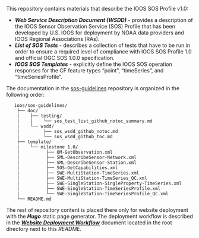 This repository contains materials that describe the IOOS SOS Profile v1.0:

 * _**Web Service Description Document (WSDD)**_ - provides a description of the IOOS Sensor Observation Service (SOS) Profile that has been developed by U.S. IOOS for deployment by NOAA data providers and IOOS Regional Associations (RAs).
 * _**List of SOS Tests**_ -  describes a collection of tests that have to be run in order to ensure a required level of compliance with IOOS SOS Profile 1.0 and official OGC SOS 1.0.0 specification.
 * _**IOOS SOS Templates**_ - explicitly define the IOOS SOS operation responses for the CF feature types “point”, “timeSeries”, and “timeSeriesProfile”.
 
The documentation in the [sos-guidelines](https://github.com/ioos/sos-guidelines) repository is organized in the following order: 
```
   ioos/sos-guidelines/
    ├── doc/
    |    ├── testing/
    |    |    └── sos_test_list_github_notoc_summary.md
    |    └── wsdd/ 
    |         ├── sos_wsdd_github_notoc.md    
    |         └── sos_wsdd_github_toc.md
    ├── template/
    |    └── milestone 1.0/
    |          ├── OM-GetObservation.xml
    |          ├── SML-DescribeSensor-Network.xml
    |          ├── SML-DescribeSensor-Station.xml
    |          ├── SOS-GetCapabilities.xml
    |          ├── SWE-MultiStation-TimeSeries.xml
    |          ├── SWE-MultiStation-TimeSeries_QC.xml
    |          ├── SWE-SingleStation-SingleProperty-TimeSeries.xml
    |          ├── SWE-SingleStation-TimeSeriesProfile.xml
    |          └── SWE-SingleStation-TimeSeriesProfile_QC.xml
    └── README.md
```      

The rest of repository content is placed there only for website deployment with the _**Hugo**_ static page generator. The deployment workflow is described in the [_**Website Deployment Workflow**_](Website_Deployment_Workflow.md) document located in the root directory next to this _README_.